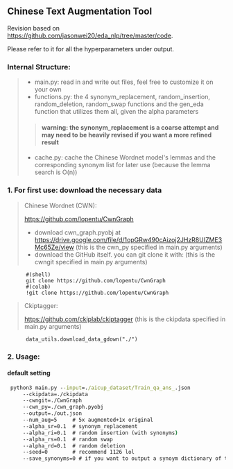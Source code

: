
## **Chinese Text Augmentation Tool**



Revision based on https://github.com/jasonwei20/eda_nlp/tree/master/code.

Please refer to it for all the hyperparameters under output.

### **Internal Structure:**

  > * main.py: read in and write out files, feel free to customize it on your own
  > * functions.py: the 4 synonym_replacement, random_insertion, random_deletion, random_swap functions and the gen_eda function that utilizes them all, given the alpha parameters 
  >> #### warning: the synonym_replacement is a coarse attempt and may need to be heavily revised if you want a more refined result
  > * cache.py: cache the Chinese Wordnet model's lemmas and the corresponding synonym list for later use (because the lemma search is O(n))


 ### **1. For first use: download the necessary data**

  > Chinese Wordnet (CWN):
  > 
  > https://github.com/lopentu/CwnGraph
  > * download cwn_graph.pyobj at https://drive.google.com/file/d/1opGRw490cAizoj2JHzR8UIZME3Mc65Ze/view 
  >  (this is the cwn_py specified in main.py arguments)
  > * download the GitHub itself. you can git clone it with:
  >  (this is the cwngit specified in main.py arguments)

          #(shell) 
          git clone https://github.com/lopentu/CwnGraph
          #(colab) 
          !git clone https://github.com/lopentu/CwnGraph


   > Ckiptagger:
   > 
   > https://github.com/ckiplab/ckiptagger 
   >  (this is the ckipdata specified in main.py arguments)
       
      
          data_utils.download_data_gdown("./") 

 ### **2. Usage:**
   #### default setting
   ```bat
    python3 main.py --input=./aicup_dataset/Train_qa_ans_.json 
        --ckipdata=./ckipdata 
        --cwngit=./CwnGraph 
        --cwn_py=./cwn_graph.pyobj 
        --output=./out.json 
        --num_aug=5     # 5x augmented+1x original
        --alpha_sr=0.1  # synonym_replacement 
        --alpha_ri=0.1  # random insertion (with synonyms)
        --alpha_rs=0.1  # random swap
        --alpha_rd=0.1  # random deletion
        --seed=0        # recommend 1126 lol 
        --save_synonyms=0 # if you want to output a synoym dictionary of the synoyms searched or used, turn it to 1 
    
